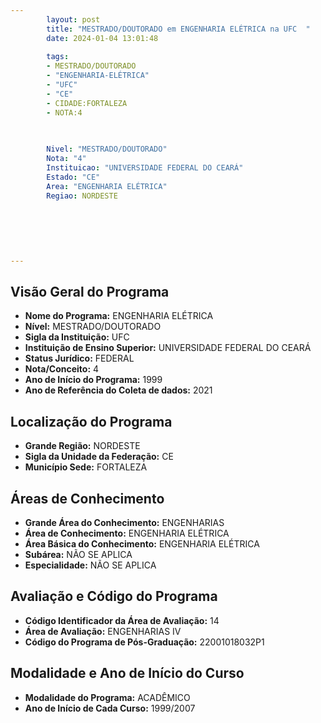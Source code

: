 ```yaml
---
        layout: post
        title: "MESTRADO/DOUTORADO em ENGENHARIA ELÉTRICA na UFC  "
        date: 2024-01-04 13:01:48
     
        tags:
        - MESTRADO/DOUTORADO
        - "ENGENHARIA-ELÉTRICA"
        - "UFC"
        - "CE"
        - CIDADE:FORTALEZA
        - NOTA:4
        
       

        Nivel: "MESTRADO/DOUTORADO"
        Nota: "4"
        Instituicao: "UNIVERSIDADE FEDERAL DO CEARÁ"
        Estado: "CE"
        Area: "ENGENHARIA ELÉTRICA"
        Regiao: NORDESTE
        
        
        
        
        
        
---
```

## Visão Geral do Programa
- **Nome do Programa:** ENGENHARIA ELÉTRICA
- **Nível:** MESTRADO/DOUTORADO
- **Sigla da Instituição:** UFC
- **Instituição de Ensino Superior:** UNIVERSIDADE FEDERAL DO CEARÁ
- **Status Jurídico:** FEDERAL
- **Nota/Conceito:** 4
- **Ano de Início do Programa:** 1999
- **Ano de Referência do Coleta de dados:** 2021

## Localização do Programa
- **Grande Região:** NORDESTE
- **Sigla da Unidade da Federação:** CE
- **Município Sede:** FORTALEZA

## Áreas de Conhecimento
- **Grande Área do Conhecimento:** ENGENHARIAS
- **Área de Conhecimento:** ENGENHARIA ELÉTRICA
- **Área Básica do Conhecimento:** ENGENHARIA ELÉTRICA
- **Subárea:** NÃO SE APLICA
- **Especialidade:** NÃO SE APLICA

## Avaliação e Código do Programa
- **Código Identificador da Área de Avaliação:** 14
- **Área de Avaliação:** ENGENHARIAS IV
- **Código do Programa de Pós-Graduação:** 22001018032P1


## Modalidade e Ano de Início do Curso
- **Modalidade do Programa:** ACADÊMICO
- **Ano de Início de Cada Curso:** 1999/2007
